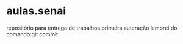 # aulas.senai
repositório para entrega de trabalhos
primeira auteração 
lembrei do comando:git commit